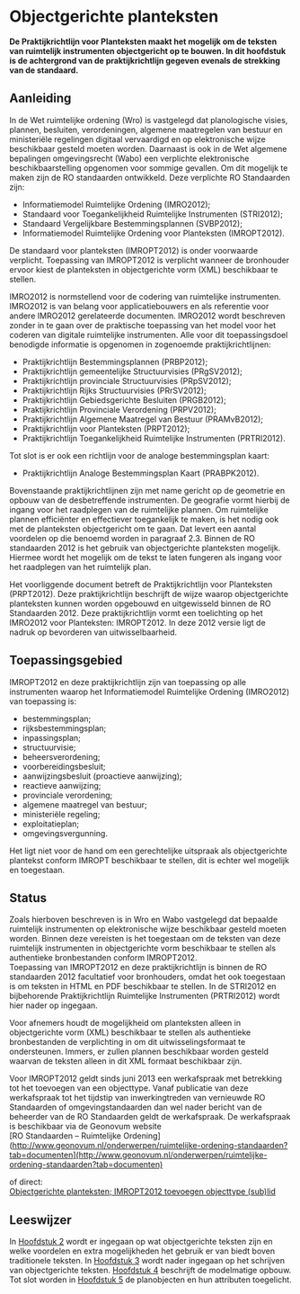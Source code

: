 # Objectgerichte planteksten
**De Praktijkrichtlijn voor Planteksten maakt het mogelijk om de teksten van
ruimtelijk instrumenten objectgericht op te bouwen. In dit hoofdstuk is de
achtergrond van de praktijkrichtlijn gegeven evenals de strekking van de
standaard.**

## Aanleiding
In de Wet ruimtelijke ordening (Wro) is vastgelegd dat planologische visies,
plannen, besluiten, verordeningen, algemene maatregelen van bestuur en
ministeriële regelingen digitaal vervaardigd en op elektronische wijze
beschikbaar gesteld moeten worden. Daarnaast is ook in de Wet algemene
bepalingen omgevingsrecht (Wabo) een verplichte elektronische
beschikbaarstelling opgenomen voor sommige gevallen. Om dit mogelijk te maken
zijn de RO standaarden ontwikkeld. Deze verplichte RO Standaarden zijn:

-   Informatiemodel Ruimtelijke Ordening (IMRO2012);
-   Standaard voor Toegankelijkheid Ruimtelijke Instrumenten (STRI2012);
-   Standaard Vergelijkbare Bestemmingsplannen (SVBP2012);
-   Informatiemodel Ruimtelijke Ordening voor Planteksten (IMROPT2012).

De standaard voor planteksten (IMROPT2012) is onder voorwaarde verplicht.
Toepassing van IMROPT2012 is verplicht wanneer de bronhouder ervoor kiest de
planteksten in objectgerichte vorm (XML) beschikbaar te stellen.

IMRO2012 is normstellend voor de codering van ruimtelijke instrumenten. IMRO2012
is van belang voor applicatiebouwers en als referentie voor andere IMRO2012
gerelateerde documenten. IMRO2012 wordt beschreven zonder in te gaan over de
praktische toepassing van het model voor het coderen van digitale ruimtelijke
instrumenten. Alle voor dit toepassingsdoel benodigde informatie is opgenomen in
zogenoemde praktijkrichtlijnen:  
-   Praktijkrichtlijn Bestemmingsplannen (PRBP2012);
-   Praktijkrichtlijn gemeentelijke Structuurvisies (PRgSV2012);
-   Praktijkrichtlijn provinciale Structuurvisies (PRpSV2012);
-   Praktijkrichtlijn Rijks Structuurvisies (PRrSV2012);
-   Praktijkrichtlijn Gebiedsgerichte Besluiten (PRGB2012);
-   Praktijkrichtlijn Provinciale Verordening (PRPV2012);
-   Praktijkrichtlijn Algemene Maatregel van Bestuur (PRAMvB2012);
-   Praktijkrichtlijn voor Planteksten (PRPT2012);
-   Praktijkrichtlijn Toegankelijkheid Ruimtelijke Instrumenten (PRTRI2012).

Tot slot is er ook een richtlijn voor de analoge bestemmingsplan kaart:  
-   Praktijkrichtlijn Analoge Bestemmingsplan Kaart (PRABPK2012).

Bovenstaande praktijkrichtlijnen zijn met name gericht op de geometrie en opbouw
van de desbetreffende instrumenten. De geografie vormt hierbij de ingang voor
het raadplegen van de ruimtelijke plannen. Om ruimtelijke plannen efficiënter en
effectiever toegankelijk te maken, is het nodig ook met de planteksten
objectgericht om te gaan. Dat levert een aantal voordelen op die benoemd worden
in paragraaf 2.3. Binnen de RO standaarden 2012 is het gebruik van
objectgerichte planteksten mogelijk. Hiermee wordt het mogelijk om de tekst te
laten fungeren als ingang voor het raadplegen van het ruimtelijk plan.

Het voorliggende document betreft de Praktijkrichtlijn voor Planteksten
(PRPT2012). Deze praktijkrichtlijn beschrijft de wijze waarop objectgerichte
planteksten kunnen worden opgebouwd en uitgewisseld binnen de RO Standaarden 2012. Deze 
praktijkrichtlijn vormt een toelichting op het IMRO2012 voor Planteksten: IMROPT2012. 
In deze 2012 versie ligt de nadruk op bevorderen van uitwisselbaarheid.

## Toepassingsgebied
IMROPT2012 en deze praktijkrichtlijn zijn van toepassing op alle instrumenten
waarop het Informatiemodel Ruimtelijke Ordening (IMRO2012) van toepassing is:
-   bestemmingsplan;
-   rijksbestemmingsplan;
-   inpassingsplan;
-   structuurvisie;
-   beheersverordening;
-   voorbereidingsbesluit;
-   aanwijzingsbesluit (proactieve aanwijzing);
-   reactieve aanwijzing;
-   provinciale verordening;
-   algemene maatregel van bestuur;
-   ministeriële regeling;
-   exploitatieplan;
-   omgevingsvergunning.

Het ligt niet voor de hand om een gerechtelijke uitspraak als objectgerichte
plantekst conform IMROPT beschikbaar te stellen, dit is echter wel mogelijk en
toegestaan.  

## Status
Zoals hierboven beschreven is in Wro en Wabo vastgelegd dat bepaalde ruimtelijk
instrumenten op elektronische wijze beschikbaar gesteld moeten worden. Binnen
deze vereisten is het toegestaan om de teksten van deze ruimtelijk instrumenten
in objectgerichte vorm beschikbaar te stellen als authentieke bronbestanden
conform IMROPT2012.  
Toepassing van IMROPT2012 en deze praktijkrichtlijn is binnen de RO standaarden
2012 facultatief voor bronhouders, omdat het ook toegestaan is om teksten in
HTML en PDF beschikbaar te stellen. In de STRI2012 en bijbehorende
Praktijkrichtlijn Ruimtelijke Instrumenten (PRTRI2012) wordt hier nader op
ingegaan.

Voor afnemers houdt de mogelijkheid om planteksten alleen in objectgerichte vorm
(XML) beschikbaar te stellen als authentieke bronbestanden de verplichting in om
dit uitwisselingsformaat te ondersteunen. Immers, er zullen plannen beschikbaar
worden gesteld waarvan de teksten alleen in dit XML formaat beschikbaar zijn.

Voor IMROPT2012 geldt sinds juni 2013 een werkafspraak met betrekking tot het
toevoegen van een objecttype. Vanaf publicatie van deze werkafspraak tot het
tijdstip van inwerkingtreden van vernieuwde RO Standaarden of
omgevingstandaarden dan wel nader bericht van de beheerder van de RO Standaarden
geldt de werkafspraak. 
De werkafspraak is beschikbaar via de Geonovum website  
[RO Standaarden – Ruimtelijke Ordening](http://www.geonovum.nl/onderwerpen/ruimtelijke-ordening-standaarden?tab=documenten](http://www.geonovum.nl/onderwerpen/ruimtelijke-ordening-standaarden?tab=documenten) 

of direct:  
[Objectgerichte planteksten; IMROPT2012 toevoegen objecttype (sub)lid](https://docs.geostandaarden.nl/ro/def-wa-waIMROPT-20130611/)

## Leeswijzer
In [Hoofdstuk 2](#H02) wordt er ingegaan op wat objectgerichte teksten zijn en welke
voordelen en extra mogelijkheden het gebruik er van biedt boven traditionele
teksten. In [Hoofdstuk 3](#H03) wordt nader ingegaan op het schrijven van objectgerichte
teksten. [Hoofdstuk 4](#H04) beschrijft de modelmatige opbouw. Tot slot worden in
[Hoofdstuk 5](#H05) de planobjecten en hun attributen toegelicht.

